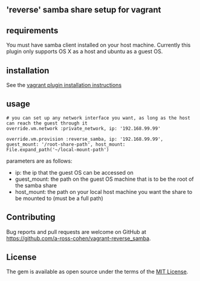 ## 'reverse' samba share setup for vagrant

## requirements
You must have samba client installed on your host machine. Currently this plugin only supports OS X as a host and ubuntu as a guest OS.

## installation
See the [vagrant plugin installation instructions](https://www.vagrantup.com/docs/cli/plugin.html#plugin-install)

## usage

```
# you can set up any network interface you want, as long as the host can reach the guest through it
override.vm.network :private_network, ip: '192.168.99.99'

override.vm.provision :reverse_samba, ip: '192.168.99.99', guest_mount: '/root-share-path', host_mount: File.expand_path('~/local-mount-path')
```
parameters are as follows:
  - ip: the ip that the guest OS can be accessed on
  - guest_mount: the path on the guest OS machine that is to be the root of the samba share
  - host_mount: the path on your local host machine you want the share to be mounted to (must be a full path)

## Contributing

Bug reports and pull requests are welcome on GitHub at https://github.com/a-ross-cohen/vagrant-reverse_samba.

## License

The gem is available as open source under the terms of the [MIT License](https://opensource.org/licenses/MIT).
